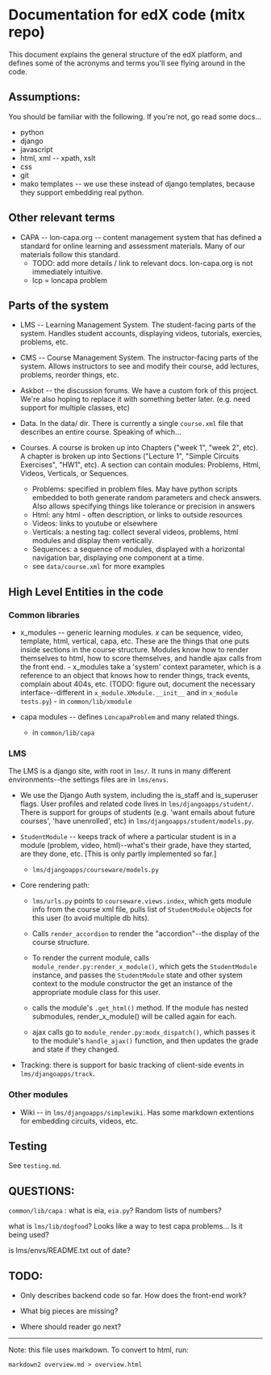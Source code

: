 # Documentation for edX code (mitx repo)

This document explains the general structure of the edX platform, and defines some of the acronyms and terms you'll see flying around in the code.

## Assumptions:

You should be familiar with the following.  If you're not, go read some docs...

 - python
 - django
 - javascript
 - html, xml -- xpath, xslt
 - css
 - git
 - mako templates -- we use these instead of django templates, because they support embedding real python.
 
## Other relevant terms

 - CAPA -- lon-capa.org -- content management system that has defined a standard for online learning and assessment materials.  Many of our materials follow this standard.
    - TODO: add more details / link to relevant docs.  lon-capa.org is not immediately intuitive.  
    - lcp = loncapa problem


## Parts of the system

  - LMS -- Learning Management System.   The student-facing parts of the system.  Handles student accounts, displaying videos, tutorials, exercies, problems, etc. 

  - CMS -- Course Management System.  The instructor-facing parts of the system.  Allows instructors to see and modify their course, add lectures, problems, reorder things, etc.

  - Askbot -- the discussion forums.  We have a custom fork of this project.  We're also hoping to replace it with something better later.  (e.g. need support for multiple classes, etc)

  - Data.  In the data/ dir.  There is currently a single `course.xml` file that describes an entire course.  Speaking of which...

  - Courses.  A course is broken up into Chapters ("week 1", "week 2", etc).  A chapter is broken up into Sections ("Lecture 1", "Simple Circuits Exercises", "HW1", etc).  A section can contain modules: Problems, Html, Videos, Verticals, or Sequences.
     - Problems: specified in problem files.  May have python scripts embedded to both generate random parameters and check answers.  Also allows specifying things like tolerance or precision in answers
     - Html: any html - often description, or links to outside resources
     - Videos: links to youtube or elsewhere
     - Verticals: a nesting tag: collect several videos, problems, html modules and display them vertically.
     - Sequences: a sequence of modules, displayed with a horizontal navigation bar, displaying one component at a time.
     - see `data/course.xml` for more examples


## High Level Entities in the code

### Common libraries 

- x_modules -- generic learning modules. *x* can be sequence, video, template, html, vertical, capa, etc.  These are the things that one puts inside sections in the course structure.  Modules know how to render themselves to html, how to score themselves, and handle ajax calls from the front end. 
      - x_modules take a 'system' context parameter, which is a reference to an object that knows how to render things, track events, complain about 404s, etc.  (TODO: figure out, document the necessary interface--different in `x_module.XModule.__init__` and in `x_module tests.py`)
      - in `common/lib/xmodule`

- capa modules -- defines `LoncapaProblem` and many related things.  
    - in `common/lib/capa`

### LMS 

The LMS is a django site, with root in `lms/`.  It runs in many different environments--the settings files are in `lms/envs`. 

- We use the Django Auth system, including the is_staff and is_superuser flags.  User profiles and related code lives in `lms/djangoapps/student/`.   There is support for groups of students (e.g. 'want emails about future courses', 'have unenrolled', etc) in `lms/djangoapps/student/models.py`.

- `StudentModule` -- keeps track of where a particular student is in a module (problem, video, html)--what's their grade, have they started, are they done, etc.  [This is only partly implemented so far.]
    - `lms/djangoapps/courseware/models.py`

- Core rendering path:
  - `lms/urls.py` points to `courseware.views.index`, which gets module info from the course xml file, pulls list of `StudentModule` objects for this user (to avoid multiple db hits).  

  - Calls `render_accordion` to render the "accordion"--the display of the course structure.

  - To render the current module, calls `module_render.py:render_x_module()`, which gets the `StudentModule` instance, and passes the `StudentModule` state and other system context to the module constructor the get an instance of the appropriate module class for this user.

  - calls the module's `.get_html()` method.  If the module has nested submodules, render_x_module() will be called again for each.
  
  - ajax calls go to `module_render.py:modx_dispatch()`, which passes it to the module's `handle_ajax()` function, and then updates the grade and state if they changed.

- Tracking: there is support for basic tracking of client-side events in `lms/djangoapps/track`.  

### Other modules

- Wiki -- in `lms/djangoapps/simplewiki`.  Has some markdown extentions for embedding circuits, videos, etc.

## Testing

See `testing.md`.


## QUESTIONS:

`common/lib/capa` : what is eia, `eia.py`?   Random lists of numbers?

what is `lms/lib/dogfood`?  Looks like a way to test capa problems...  Is it being used?

is lms/envs/README.txt out of date?

## TODO:

- Only describes backend code so far.  How does the front-end work?

- What big pieces are missing?

- Where should reader go next?

---
Note: this file uses markdown.  To convert to html, run:

    markdown2 overview.md > overview.html
